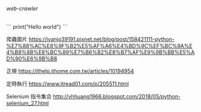 <h6> web-crawler </h6>
```
print("Hello world")
```

爬蟲圖片
https://ivanjo39191.pixnet.net/blog/post/158421111-python-%E7%88%AC%E8%9F%B2%E5%AF%A6%E4%BD%9C%EF%BC%9A%E4%B8%8B%E8%BC%89%E7%B6%B2%E8%B7%AF%E9%9B%BB%E5%AD%90%E6%9B%B8

正規
https://ithelp.ithome.com.tw/articles/10194954

定時執行
https://www.itread01.com/p/205511.html

Selenium 指令集合
http://yhhuang1966.blogspot.com/2018/05/python-selenium_27.html
